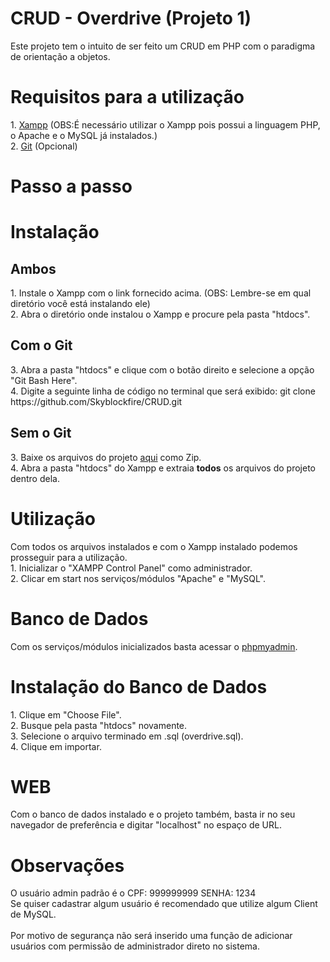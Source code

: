 # CRUD - Overdrive (Projeto 1)
Este projeto tem o intuito de ser feito um CRUD em PHP com o paradigma de orientação a objetos.

<h1>Requisitos para a utilização</h1>
1. <a href="https://www.apachefriends.org/pt_br/index.html">Xampp</a> (OBS:É necessário utilizar o Xampp pois possui a linguagem PHP, o Apache e o MySQL já instalados.)<br>
2. <a href="https://git-scm.com/downloads">Git</a> (Opcional)

# Passo a passo

<h1>Instalação</h1>
<h2>Ambos</h2>
1. Instale o Xampp com o link fornecido acima. (OBS: Lembre-se em qual diretório você está instalando ele)<br>
2. Abra o diretório onde instalou o Xampp e procure pela pasta "htdocs".

<h2>Com o Git</h2>
3. Abra a pasta "htdocs" e clique com o botão direito e selecione a opção "Git Bash Here".<br>
4. Digite a seguinte linha de código no terminal que será exibido: git clone https://github.com/Skyblockfire/CRUD.git

<h2>Sem o Git</h2>
3. Baixe os arquivos do projeto <a href="https://github.com/Skyblockfire/CRUD">aqui</a> como Zip.<br>
4. Abra a pasta "htdocs" do Xampp e extraia <strong>todos</strong> os arquivos do projeto dentro dela.

<h1>Utilização</h1>
Com todos os arquivos instalados e com o Xampp instalado podemos prosseguir para a utilização.<br>
1. Inicializar o "XAMPP Control Panel" como administrador.<br>
2. Clicar em start nos serviços/módulos "Apache" e "MySQL".

# Banco de Dados
Com os serviços/módulos inicializados basta acessar o <a href="http://localhost/phpmyadmin/index.php?route=/server/import">phpmyadmin</a>.

<h1>Instalação do Banco de Dados</h1>
1. Clique em "Choose File".<br>
2. Busque pela pasta "htdocs" novamente.<br>
3. Selecione o arquivo terminado em .sql (overdrive.sql).<br>
4. Clique em importar.

# WEB
Com o banco de dados instalado e o projeto também, basta ir no seu navegador de preferência e digitar "localhost" no espaço de URL.

# Observações
O usuário admin padrão é o CPF: 999999999 SENHA: 1234<br>
Se quiser cadastrar algum usuário é recomendado que utilize algum Client de MySQL. <br>
<br>
Por motivo de segurança não será inserido uma função de adicionar usuários com permissão de administrador direto no sistema.